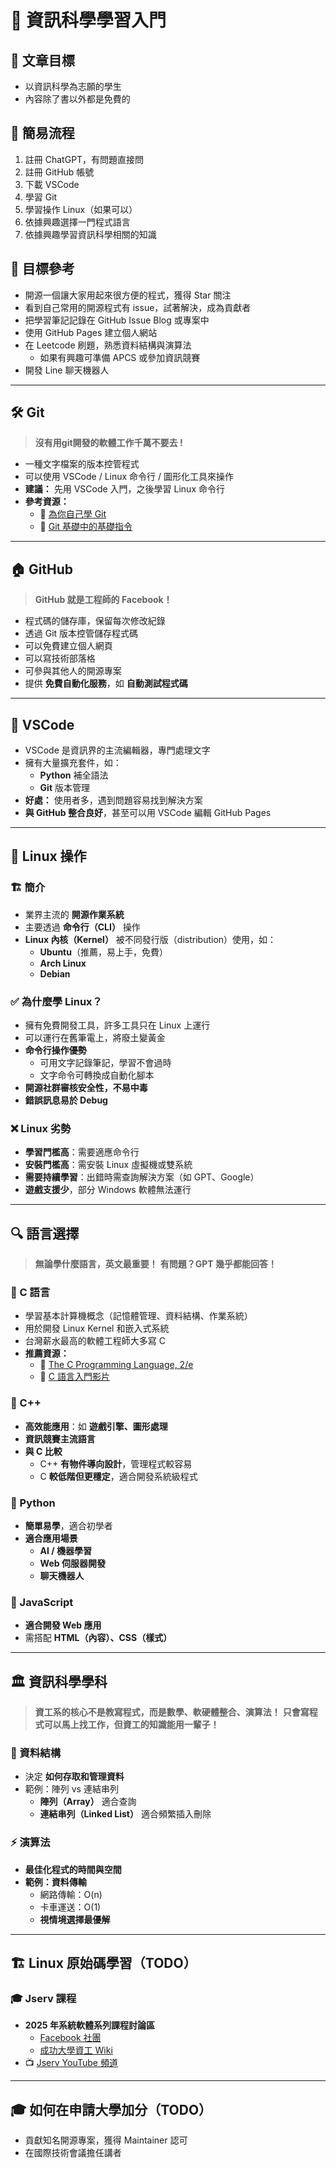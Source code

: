 # 📌 資訊科學學習入門

## 🎯 文章目標
- 以資訊科學為志願的學生
- 內容除了書以外都是免費的

## 🔄 簡易流程
1. 註冊 ChatGPT，有問題直接問
2. 註冊 GitHub 帳號
3. 下載 VSCode
4. 學習 Git
5. 學習操作 Linux（如果可以）
6. 依據興趣選擇一門程式語言
7. 依據興趣學習資訊科學相關的知識

## 🎯 目標參考
- 開源一個讓大家用起來很方便的程式，獲得 Star 關注
- 看到自己常用的開源程式有 issue，試著解決，成為貢獻者
- 把學習筆記記錄在 GitHub Issue Blog 或專案中
- 使用 GitHub Pages 建立個人網站
- 在 Leetcode 刷題，熟悉資料結構與演算法
  - 如果有興趣可準備 APCS 或參加資訊競賽
- 開發 Line 聊天機器人

---

## 🛠 Git
> **沒有用git開發的軟體工作千萬不要去 !**

- 一種文字檔案的版本控管程式
- 可以使用 VSCode / Linux 命令行 / 圖形化工具來操作
- **建議：** 先用 VSCode 入門，之後學習 Linux 命令行
- **參考資源：**
  - 📖 [為你自己學 Git](https://gitbook.tw/)
  - 📖 [Git 基礎中的基礎指令](https://github.com/nicehorse06/se-job/blob/master/interview/git/basic_intro.md)

---

## 🏠 GitHub
> **GitHub 就是工程師的 Facebook！**

- 程式碼的儲存庫，保留每次修改紀錄
- 透過 Git 版本控管儲存程式碼
- 可以免費建立個人網頁
- 可以寫技術部落格
- 可參與其他人的開源專案
- 提供 **免費自動化服務**，如 **自動測試程式碼**

---

## 📝 VSCode
- VSCode 是資訊界的主流編輯器，專門處理文字
- 擁有大量擴充套件，如：
  - **Python** 補全語法
  - **Git** 版本管理
- **好處：** 使用者多，遇到問題容易找到解決方案
- **與 GitHub 整合良好**，甚至可以用 VSCode 編輯 GitHub Pages

---

## 🐧 Linux 操作
### 🏗 簡介
- 業界主流的 **開源作業系統**
- 主要透過 **命令行（CLI）** 操作
- **Linux 內核（Kernel）** 被不同發行版（distribution）使用，如：
  - **Ubuntu**（推薦，易上手，免費）
  - **Arch Linux**
  - **Debian**
  
### ✅ 為什麼學 Linux？
- 擁有免費開發工具，許多工具只在 Linux 上運行
- 可以運行在舊筆電上，將廢土變黃金
- **命令行操作優勢**
  - 可用文字記錄筆記，學習不會過時
  - 文字命令可轉換成自動化腳本
- **開源社群審核安全性，不易中毒**
- **錯誤訊息易於 Debug**

### ❌ Linux 劣勢
- **學習門檻高**：需要適應命令行
- **安裝門檻高**：需安裝 Linux 虛擬機或雙系統
- **需要持續學習**：出錯時需查詢解決方案（如 GPT、Google）
- **遊戲支援少**，部分 Windows 軟體無法運行

---

## 🔍 語言選擇
> **無論學什麼語言，英文最重要！**
> **有問題？GPT 幾乎都能回答！**

### 🔷 C 語言
- 學習基本計算機概念（記憶體管理、資料結構、作業系統）
- 用於開發 Linux Kernel 和嵌入式系統
- 台灣薪水最高的軟體工程師大多寫 C
- **推薦資源：**
  - 📖 [The C Programming Language, 2/e](https://www.tenlong.com.tw/products/9780131103627)
  - 🎥 [C 語言入門影片](https://www.youtube.com/watch?v=yWPGumB64tM&list=PLY_qIufNHc293YnIjVeEwNDuqGo8y2Emx)

### 🔷 C++
- **高效能應用**：如 **遊戲引擎、圖形處理**
- **資訊競賽主流語言**
- **與 C 比較**
  - C++ **有物件導向設計**，管理程式較容易
  - C **較低階但更穩定**，適合開發系統級程式

### 🔷 Python
- **簡單易學**，適合初學者
- **適合應用場景**
  - **AI / 機器學習**
  - **Web 伺服器開發**
  - **聊天機器人**

### 🔷 JavaScript
- **適合開發 Web 應用**
- 需搭配 **HTML（內容）、CSS（樣式）**

---

## 🏛 資訊科學學科
> **資工系的核心不是教寫程式，而是數學、軟硬體整合、演算法！**
> **只會寫程式可以馬上找工作，但資工的知識能用一輩子！**

### 📂 資料結構
- 決定 **如何存取和管理資料**
- 範例：陣列 vs 連結串列
  - **陣列（Array）** 適合查詢
  - **連結串列（Linked List）** 適合頻繁插入刪除

### ⚡ 演算法
- **最佳化程式的時間與空間**
- **範例：資料傳輸**
  - 網路傳輸：O(n)
  - 卡車運送：O(1)
  - **視情境選擇最優解**

---

## 🏗 Linux 原始碼學習（TODO）
### 🎓 Jserv 課程
- **2025 年系統軟體系列課程討論區**
  - [Facebook 社團](https://www.facebook.com/groups/system.software2025/)
  - [成功大學資工 Wiki](https://wiki.csie.ncku.edu.tw/Homepage)
- 📺 [Jserv YouTube 頻道](https://www.youtube.com/@sysprog/videos)

---

## 🎓 如何在申請大學加分（TODO）
- 貢獻知名開源專案，獲得 Maintainer 認可
- 在國際技術會議擔任講者
